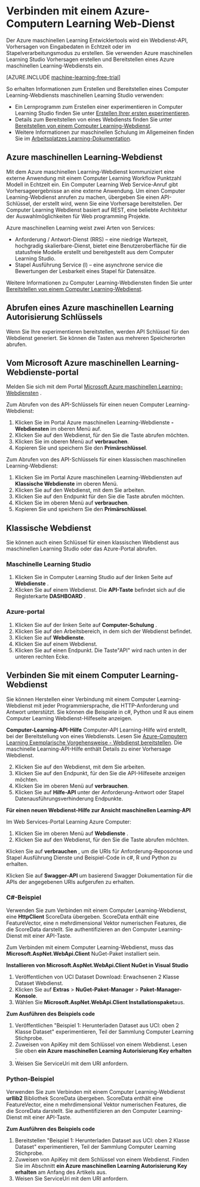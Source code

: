 <properties
    pageTitle="Verbinden mit einem Computer Learning-Webdienst | Microsoft Azure"
    description="Herstellen von Verbindungen Sie mit c# oder Python an einen Azure maschinellen Learning Webdienst Schlüssel für die Autorisierung verwenden."
    services="machine-learning"
    documentationCenter=""
    authors="garyericson"
    manager="jhubbard"
    editor="cgronlun" />

<tags
    ms.service="machine-learning"
    ms.workload="data-services"
    ms.tgt_pltfrm="na"
    ms.devlang="na"
    ms.topic="article"
    ms.date="10/10/2016" 
    ms.author="garye" />


# <a name="connect-to-an-azure-machine-learning-web-service"></a>Verbinden mit einem Azure-Computern Learning Web-Dienst

Der Azure maschinellen Learning Entwicklertools wird ein Webdienst-API, Vorhersagen von Eingabedaten in Echtzeit oder im Stapelverarbeitungsmodus zu erstellen. Sie verwenden Azure maschinellen Learning Studio Vorhersagen erstellen und Bereitstellen eines Azure maschinellen Learning-Webdiensts ein.

[AZURE.INCLUDE [machine-learning-free-trial](../../includes/machine-learning-free-trial.md)]

So erhalten Informationen zum Erstellen und Bereitstellen eines Computer Learning-Webdiensts maschinellen Learning Studio verwenden:

- Ein Lernprogramm zum Erstellen einer experimentieren in Computer Learning Studio finden Sie unter [Erstellen Ihrer ersten experimentieren](machine-learning-create-experiment.md).
- Details zum Bereitstellen von eines Webdiensts finden Sie unter [Bereitstellen von einem Computer Learning-Webdienst](machine-learning-publish-a-machine-learning-web-service.md).
- Weitere Informationen zur maschinellen Schulung im Allgemeinen finden Sie im [Arbeitsplatzes Learning-Dokumentation](https://azure.microsoft.com/documentation/services/machine-learning/).

## <a name="azure-machine-learning-web-service"></a>Azure maschinellen Learning-Webdienst ##

Mit dem Azure maschinellen Learning-Webdienst kommuniziert eine externe Anwendung mit einem Computer Learning Workflow Punktzahl Modell in Echtzeit ein. Ein Computer Learning Web Service-Anruf gibt Vorhersageergebnisse an eine externe Anwendung. Um einen Computer Learning-Webdienst anrufen zu machen, übergeben Sie einen API-Schlüssel, der erstellt wird, wenn Sie eine Vorhersage bereitstellen. Der Computer Learning Webdienst basiert auf REST, eine beliebte Architektur der Auswahlmöglichkeiten für Web programming Projekte.

Azure maschinellen Learning weist zwei Arten von Services:

- Anforderung / Antwort-Dienst (RRS) – eine niedrige Wartezeit, hochgradig skalierbare-Dienst, bietet eine Benutzeroberfläche für die statusfreie Modelle erstellt und bereitgestellt aus dem Computer Learning Studio.
- Stapel Ausführung Service (l) – eine asynchrone service die Bewertungen der Lesbarkeit eines Stapel für Datensätze.

Weitere Informationen zu Computer Learning-Webdiensten finden Sie unter [Bereitstellen von einem Computer Learning-Webdienst](machine-learning-publish-a-machine-learning-web-service.md).

## <a name="get-an-azure-machine-learning-authorization-key"></a>Abrufen eines Azure maschinellen Learning Autorisierung Schlüssels ##

Wenn Sie Ihre experimentieren bereitstellen, werden API Schlüssel für den Webdienst generiert. Sie können die Tasten aus mehreren Speicherorten abrufen.

## <a name="from-the-microsoft-azure-machine-learning-web-services-portal"></a>Vom Microsoft Azure maschinellen Learning-Webdienste-portal

Melden Sie sich mit dem Portal [Microsoft Azure maschinellen Learning-Webdiensten](https://services.azureml.net) .

Zum Abrufen von des API-Schlüssels für einen neuen Computer Learning-Webdienst:

1. Klicken Sie im Portal Azure maschinellen Learning-Webdienste **-Webdiensten** im oberen Menü auf.
2. Klicken Sie auf den Webdienst, für den Sie die Taste abrufen möchten.
3. Klicken Sie im oberen Menü auf **verbrauchen**.
4. Kopieren Sie und speichern Sie den **Primärschlüssel**.


Zum Abrufen von des API-Schlüssels für einen klassischen maschinellen Learning-Webdienst:

1. Klicken Sie im Portal Azure maschinellen Learning-Webdiensten auf **Klassische Webdienste** im oberen Menü.
2. Klicken Sie auf den Webdienst, mit dem Sie arbeiten.
3. Klicken Sie auf den Endpunkt für den Sie die Taste abrufen möchten.
3. Klicken Sie im oberen Menü auf **verbrauchen**.
4. Kopieren Sie und speichern Sie den **Primärschlüssel**.

## <a name="classic-web-service"></a>Klassische Webdienst ##

 Sie können auch einen Schlüssel für einen klassischen Webdienst aus maschinellen Learning Studio oder das Azure-Portal abrufen.

### <a name="machine-learning-studio"></a>Maschinelle Learning Studio ###

1. Klicken Sie in Computer Learning Studio auf der linken Seite auf **Webdienste** .
2. Klicken Sie auf einem Webdienst. Die **API-Taste** befindet sich auf die Registerkarte **DASHBOARD** .

### <a name="azure-portal"></a>Azure-portal ###

1. Klicken Sie auf der linken Seite auf **Computer-Schulung** .
2. Klicken Sie auf den Arbeitsbereich, in dem sich der Webdienst befindet.
3. Klicken Sie auf **Webdienste**.
4. Klicken Sie auf einem Webdienst.
5. Klicken Sie auf einen Endpunkt. Die Taste"API" wird nach unten in der unteren rechten Ecke.

## <a id="connect"></a>Verbinden Sie mit einem Computer Learning-Webdienst

Sie können Herstellen einer Verbindung mit einem Computer Learning-Webdienst mit jeder Programmiersprache, die HTTP-Anforderung und Antwort unterstützt. Sie können die Beispiele in c#, Python und R aus einem Computer Learning Webdienst-Hilfeseite anzeigen.

**Computer-Learning-API-Hilfe** Computer-API Learning-Hilfe wird erstellt, bei der Bereitstellung von eines Webdiensts. Lesen Sie [Azure-Computern Learning Exemplarische Vorgehensweise - Webdienst bereitstellen](machine-learning-walkthrough-5-publish-web-service.md).
Die maschinelle Learning-API-Hilfe enthält Details zu einer Vorhersage Webdienst.

2. Klicken Sie auf den Webdienst, mit dem Sie arbeiten.
3. Klicken Sie auf den Endpunkt, für den Sie die API-Hilfeseite anzeigen möchten.
3. Klicken Sie im oberen Menü auf **verbrauchen**.
3. Klicken Sie auf **Hilfe-API** unter der Anforderung-Antwort oder Stapel Datenausführungsverhinderung Endpunkte.

**Für einen neuen Webdienst-Hilfe zur Ansicht maschinellen Learning-API**

Im Web Services-Portal Learning Azure Computer:

1. Klicken Sie im oberen Menü auf **Webdienste** .
2. Klicken Sie auf den Webdienst, für den Sie die Taste abrufen möchten.

Klicken Sie auf **verbrauchen** , um die URIs für Anforderung-Reposonse und Stapel Ausführung Dienste und Beispiel-Code in c#, R und Python zu erhalten.

Klicken Sie auf **Swagger-API** um basierend Swagger Dokumentation für die APIs der angegebenen URIs aufgerufen zu erhalten.

### <a name="c-sample"></a>C#-Beispiel ###

Verwenden Sie zum Verbinden mit einem Computer Learning-Webdienst, eine **HttpClient** ScoreData übergeben. ScoreData enthält eine FeatureVector, eine n mehrdimensional Vektor numerischen Features, die die ScoreData darstellt. Sie authentifizieren an den Computer Learning-Dienst mit einer API-Taste.

Zum Verbinden mit einem Computer Learning-Webdienst, muss das **Microsoft.AspNet.WebApi.Client** NuGet-Paket installiert sein.

**Installieren von Microsoft.AspNet.WebApi.Client NuGet in Visual Studio**

1. Veröffentlichen von UCI Dataset Download: Erwachsenen 2 Klasse Dataset Webdienst.
2. Klicken Sie auf **Extras** > **NuGet-Paket-Manager** > **Paket-Manager-Konsole**.
2. Wählen Sie **Microsoft.AspNet.WebApi.Client Installationspaket**aus.

**Zum Ausführen des Beispiels code**

1. Veröffentlichen "Beispiel 1: Herunterladen Dataset aus UCI: oben 2 Klasse Dataset" experimentieren, Teil der Sammlung Computer Learning Stichprobe.
2. Zuweisen von ApiKey mit dem Schlüssel von einem Webdienst. Lesen Sie oben **ein Azure maschinellen Learning Autorisierung Key erhalten** .
3. Weisen Sie ServiceUri mit dem URI anfordern.


### <a name="python-sample"></a>Python-Beispiel ###

Verwenden Sie zum Verbinden mit einem Computer Learning-Webdienst **urllib2** Bibliothek ScoreData übergeben. ScoreData enthält eine FeatureVector, eine n mehrdimensional Vektor numerischen Features, die die ScoreData darstellt. Sie authentifizieren an den Computer Learning-Dienst mit einer API-Taste.


**Zum Ausführen des Beispiels code**

1. Bereitstellen "Beispiel 1: Herunterladen Dataset aus UCI: oben 2 Klasse Dataset" experimentieren, Teil der Sammlung Computer Learning Stichprobe.
2. Zuweisen von ApiKey mit dem Schlüssel von einem Webdienst. Finden Sie im Abschnitt **ein Azure maschinellen Learning Autorisierung Key erhalten** am Anfang des Artikels aus.
3. Weisen Sie ServiceUri mit dem URI anfordern.
